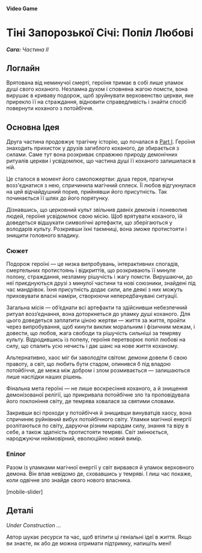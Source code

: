 #### Video Game

# Тіні Запорозької Січі: Попіл Любові

***Сага:** Частина ІI*

## Логлайн

Врятована від неминучої смерті, героїня тримає в собі лише уламок душі свого коханого. Незламна духом і сповнена жагою помсти, вона вирушає в криваву подорож, щоб зруйнувати верховенство церкви, яке прирекло її на страждання, відновити справедливість і знайти спосіб повернути коханого з потойбіччя.

## Основна Ідея

Друга частина продовжує трагічну історію, що почалася в [Part I](/sich-saga-1). Героїня знаходить прихисток у друзів загиблого коханого, де збирається з силами. Саме тут вона розкриває справжню природу демонічних ритуалів церкви і усвідомлює, що частина душі її коханого залишилася в ній.

Це сталося в момент його самопожертви: душа героя, прагнучи возз'єднатися з нею, спричинила магічний сплеск. Її любов відгукнулася на цей відчайдушний порив, прийнявши його присутність. Так починається її шлях до його порятунку.

Дізнавшись, що церковний культ звільнив давніх демонів і поневолив людей, героїня усвідомлює свою місію. Щоб врятувати коханого, їй доведеться відшукати символічні артефакти, що зберігаються у володарів культу. Розкривши їхні таємниці, вона зможе протистояти і знищити головного владику.

### Сюжет

Подорож героїні — це низка випробувань, інтерактивних спогадів, смертельних протистоянь і відкриттів, що розкривають її минуле полону, страждання, незламну рішучість і жагу помсти. Вирушаючи, до неї приєднуються друзі з минулої частини та нові союзники, знайдені під час мандрівок. Їхня присутність додає сили, але деякі з них можуть приховувати власні наміри, створюючи непередбачувані ситуації.

Загальна місія — об’єднати всі артефакти та здійснивши небезпечний ритуал возз’єднання, вона доторкнеться до уламку душі коханого. Для цього доведеться заплатити ціною жертви — життя за життя, пройти через випробування, щоб кинути виклик моральним і фізичним межам, і довести, що любов, жага свободи та рішучість сильніші за темряву культу. Відродившись із попелу, героїня перетворює попіл любові на силу, що спалить усю нечисть і дає шанс на нове життя коханому.

Альтернативно, хаос міг би заволодіти світом: демони довели б свою правоту, а світ, що любить бути стадом, опинився б під владою потойбіччя, де межа між добром і злом розмивається — залишаються лише наслідки наших рішень.

Фінальна мета героїні — не лише воскресіння коханого, а й знищення демонізованої релігії, що прикривала потойбічне зло та проповідувала його поклоніння світу, де темрява ховалася за святими словами.

Закривши всі проходи у потойбіччя й знищивши винуватців хаосу, вона спричиняє руйнівний вибух потойбічного світу. Уламки магічної енергії розлітаються по світу, даруючи різним народам силу, знання та віру в себе, а також здатність протистояти темряві. Світ змінюється, народжуючи неймовірний, еволюційно новий вимір.

### Епілог

Разом із уламками магічної енергії у світ вирвався й уламок верховного демона. Він впав невідомо де, сховавшись у темряві. І лиш час покаже, коли одвічне зло знайде свого нового власника.

[mobile-slider]

## Деталі

*Under Construction ...*

Автор шукає ресурси та час, щоб втілити ці геніальні ідеї в життя. Якщо ви знаєте, як або де можна отримати підтримку, напишіть мені!
